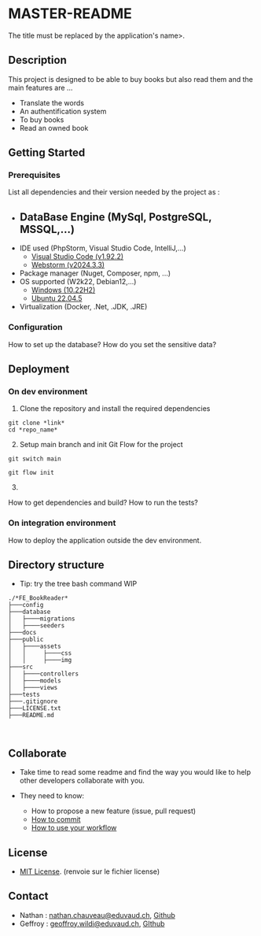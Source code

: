 # MASTER-README

The title must be replaced by the application's name>.

## Description

This project is designed to be able to buy books but also read them and the main features are ...

- Translate the words
- An authentification system
- To buy books
- Read an owned book

## Getting Started

### Prerequisites

List all dependencies and their version needed by the project as :

- ## DataBase Engine (MySql, PostgreSQL, MSSQL,...)
- IDE used (PhpStorm, Visual Studio Code, IntelliJ,...)
  - [Visual Studio Code (v1.92.2)](https://code.visualstudio.com/updates/v1_92)
  - [Webstorm (v2024.3.3)]()
- Package manager (Nuget, Composer, npm, ...)
- OS supported (W2k22, Debian12,...)
  - [Windows (10.22H2)](https://www.microsoft.com/fr-fr/software-download/windows10%20)
  - [Ubuntu 22.04.5]()
- Virtualization (Docker, .Net, .JDK, .JRE)

### Configuration

How to set up the database?
How do you set the sensitive data?

## Deployment

### On dev environment

1. Clone the repository and install the required dependencies

```shell
git clone *link*
cd *repo_name*
```

2. Setup main branch and init Git Flow for the project

```shell
git switch main

git flow init
```

3.

How to get dependencies and build?
How to run the tests?

### On integration environment

How to deploy the application outside the dev environment.

## Directory structure

- Tip: try the tree bash command
  WIP

```shell
./*FE_BookReader*
├───config
├───database
│   ├────migrations
│   ├────seeders
├───docs
├───public
│   ├────assets
│   │     ├────css
│   │     ├────img
├───src
│   ├────controllers
│   ├────models
│   ├────views
├───tests
├───.gitignore
├───LICENSE.txt
├───README.md



```

## Collaborate

- Take time to read some readme and find the way you would like to help other developers collaborate with you.

- They need to know:
  - How to propose a new feature (issue, pull request)
  - [How to commit](https://www.conventionalcommits.org/en/v1.0.0/)
  - [How to use your workflow](https://nvie.com/posts/a-successful-git-branching-model/)

## License

- [MIT License](https://docs.github.com/en/repositories/managing-your-repositorys-settings-and-features/customizing-your-repository/licensing-a-repository). (renvoie sur le fichier license)

## Contact

- Nathan : [nathan.chauveau@eduvaud.ch](mailto:nathan.chauveau@eduvaud.ch), [Github](https://github.com/NathanChauveau)
- Geffroy : [geoffroy.wildi@eduvaud.ch](mailto:geoffroy.wildi@eduvaud.ch), [GIthub](https://github.com/Wildigg)
